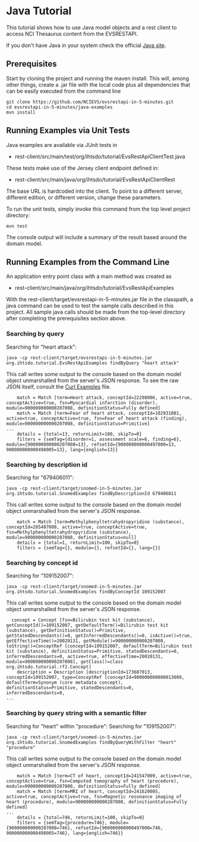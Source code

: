 Java Tutorial
=============

This tutorial shows how to use Java model objects and a rest client to access NCI Thesaurus content from the EVSRESTAPI.


If you don't have Java in your system check the official [Java site](https://java.com/).

Prerequisites
-------------
Start by cloning the project and running the maven install.  This will, among other things, create a .jar file with the local code plus all dependencies that can be easily executed from the command line

```
git clone https://github.com/NCIEVS/evsrestapi-in-5-minutes.git
cd evsrestapi-in-5-minutes/java-examples
mvn install
```


Running Examples via Unit Tests
-------------------------------
Java examples are available via JUnit tests in
* rest-client/src/main/test/org/ihtsdo/tutorial/EvsRestApiClientTest.java

These tests make use of the Jersey client endpoint defined in:
* rest-client/src/main/java/org/ihtsdo/tutorial/EvsRestApiClientRest

The base URL is hardcoded into the client. To point to a different server, different edition, or different version, change these parameters.

To run the unit tests, simply invoke this command from the top level project directory:

```
mvn test
```

The console output will include a summary of the result based around the domain model.

Running Examples from the Command Line
--------------------------------------
An application entry point class with a main method was created as
* rest-client/src/main/java/org/ihtsdo/tutorial/EvsRestApiExamples

With the rest-client/target/evsrestapi-in-5-minutes.jar file in the classpath, a java command can be used to test the sample calls described in this project.  All sample java calls should be made from the top-level directory after completing the prerequisites section above.

### Searching by query

Searching for "heart attack":
```
java -cp rest-client/target/evsrestapi-in-5-minutes.jar org.ihtsdo.tutorial.EvsRestApiExamples findByQuery "heart attack"
```

This call writes some output to the console based on the domain model object unmarshalled from the server's JSON response.  To see the raw JSON itself, consult the [Curl Examples](../curl-examples/curl-examples.md "Curl Examples") file.

```
    match = Match [term=Heart attack, conceptId=22298006, active=true, conceptActive=true, fsn=Myocardial infarction (disorder), module=900000000000207008, definitionStatus=Fully defined]
    match = Match [term=Fear of heart attack, conceptId=102931001, active=true, conceptActive=true, fsn=Fear of heart attack (finding), module=900000000000207008, definitionStatus=Primitive]
...
    details = {total=13, returnLimit=100, skipTo=0}
    filters = {semTag={disorder=1, assessment scale=6, finding=6}, module={900000000000207008=13}, refsetId={900000000000497000=13, 900000000000498005=13}, lang={english=13}}

``` 

### Searching by description id

Searching for "679406011":
```
java -cp rest-client/target/snomed-in-5-minutes.jar org.ihtsdo.tutorial.SnomedExamples findByDescriptionId 679406011
```

This call writes some output to the console based on the domain model object unmarshalled from the server's JSON response. 

```
    match = Match [term=Methylphenyltetrahydropyridine (substance), conceptId=285407008, active=true, conceptActive=true, fsn=Methylphenyltetrahydropyridine (substance), module=900000000000207008, definitionStatus=null]
    details = {total=1, returnLimit=100, skipTo=0}
    filters = {semTag={}, module={}, refsetId={}, lang={}}
```

### Searching by concept id

Searching for "109152007":
```
java -cp rest-client/target/snomed-in-5-minutes.jar org.ihtsdo.tutorial.SnomedExamples findByConceptId 109152007
```

This call writes some output to the console based on the domain model object unmarshalled from the server's JSON response. 

```
  concept = Concept [fsn=Bilirubin test kit (substance), getConceptId()=109152007, getDefaultTerm()=Bilirubin test kit (substance), getDefinitionStatus()=Primitive, getStatedDescendants()=0, getInferredDescendants()=0, isActive()=true, getEffectiveTime()=20020131, getModule()=900000000000207008, toString()=ConceptRef [conceptId=109152007, defaultTerm=Bilirubin test kit (substance), definitionStatus=Primitive, statedDescendants=0, inferredDescendants=0, active=true, effectiveTime=20020131, module=900000000000207008], getClass()=class org.ihtsdo.tutorial.rf2.Concept]
    description = Description [descriptionId=173687013, conceptId=109152007, type=ConceptRef [conceptId=900000000000013009, defaultTerm=Synonym (core metadata concept), definitionStatus=Primitive, statedDescendants=0, inferredDescendants=0,
...
```

### Searching by query string with a semantic filter

Searching for "heart" within "procedure":
Searching for "109152007":
```
java -cp rest-client/target/snomed-in-5-minutes.jar org.ihtsdo.tutorial.SnomedExamples findByQueryWithFilter "heart" "procedure"
```

This call writes some output to the console based on the domain model object unmarshalled from the server's JSON response. 

```
    match = Match [term=CT of heart, conceptId=241547009, active=true, conceptActive=true, fsn=Computed tomography of heart (procedure), module=900000000000207008, definitionStatus=Fully defined]
    match = Match [term=MRI of heart, conceptId=241620005, active=true, conceptActive=true, fsn=Magnetic resonance imaging of heart (procedure), module=900000000000207008, definitionStatus=Fully defined]
...
    details = {total=746, returnLimit=100, skipTo=0}
    filters = {semTag={procedure=746}, module={900000000000207008=746}, refsetId={900000000000497000=746, 900000000000498005=746}, lang={english=746}}
```


